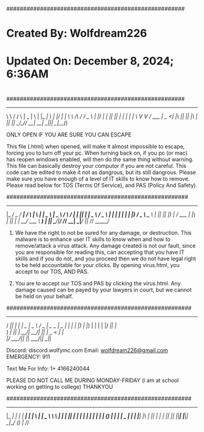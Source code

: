 #####################################################
#                                                   #
#              Created By: Wolfdream226             #
#        Updated On: December 8, 2024; 6:36AM       #
#                                                   #
#                                                   #
#####################################################


__        ___    ____  _   _ ___ _   _  ____ _ 
\ \      / / \  |  _ \| \ | |_ _| \ | |/ ___| |
 \ \ /\ / / _ \ | |_) |  \| || ||  \| | |  _| |
  \ V  V / ___ \|  _ <| |\  || || |\  | |_| |_|
   \_/\_/_/   \_\_| \_\_| \_|___|_| \_|\____(_)


ONLY OPEN IF YOU ARE SURE YOU CAN ESCAPE

This file (.html) when opened, will make it almost impossible to escape, forcing you to turn off your pc. When turning back on, if you pc (or mac) has reopen windows enabled, will then do the same thing without warning. This file can basically destroy your computor if you are not careful. This code can be edited to make it not as dangrous, but its still dangrous. Please make sure you have enough of a level of IT skills to know how to remove. Please read below for TOS (Terms Of Service), and PAS (Policy And Safety).

######################################################

 _____ ___  ____       _    _   _ ____    ____   _    ____  
|_   _/ _ \/ ___|     / \  | \ | |  _ \  |  _ \ / \  / ___| 
  | || | | \___ \    / _ \ |  \| | | | | | |_) / _ \ \___ \ 
  | || |_| |___) |  / ___ \| |\  | |_| | |  __/ ___ \ ___) |
  |_| \___/|____/  /_/   \_\_| \_|____/  |_| /_/   \_\____/ 


1) We have the right to not be sured for any damage, or destruction. This malware is to enhance user IT skills to know when and how to remove/attack a virus attack. Any damage created is not our fault, since you are responsible for reading this, can accepting that you have IT skills and if you do not, and you proceed then we do not have legal right to be held accountable for your clicks. By opening virus.html, you accept to our TOS, AND PAS.

2) You are to accept our TOS and PAS by clicking the virus.html. Any damage caused can be payed by your lawyers in court, but we cannot be held on your behalf.

#######################################################


 ____  _   _ ____  ____   ___  ____ _____ 
/ ___|| | | |  _ \|  _ \ / _ \|  _ \_   _|
\___ \| | | | |_) | |_) | | | | |_) || |  
 ___) | |_| |  __/|  __/| |_| |  _ < | |  
|____/ \___/|_|   |_|    \___/|_| \_\|_|  



Discord: discord.wolfymc.com
Email: wolfdream226@gmail.com
EMERGENCY: 911


Text Me For Info: 1+ 4166240044

PLEASE DO NOT CALL ME DURING MONDAY-FRIDAY (i am at school working on getting to college)
THANKYOU

#######################################################


 _____ _   _ _____   _____ _   _ ____    __  
|_   _| | | | ____| | ____| \ | |  _ \   \ \ 
  | | | |_| |  _|   |  _| |  \| | | | | (_) |
  | | |  _  | |___  | |___| |\  | |_| |  _| |
  |_| |_| |_|_____| |_____|_| \_|____/  (_) |
                                         /_/ 

